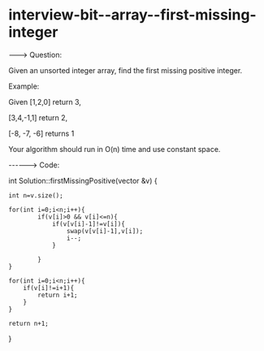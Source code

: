 # interview-bit--array--first-missing-integer

---> Question:

Given an unsorted integer array, find the first missing positive integer.

Example:

Given [1,2,0] return 3,

[3,4,-1,1] return 2,

[-8, -7, -6] returns 1

Your algorithm should run in O(n) time and use constant space.

------> Code:

int Solution::firstMissingPositive(vector<int> &v) {

    int n=v.size();

    for(int i=0;i<n;i++){
            if(v[i]>0 && v[i]<=n){
                if(v[v[i]-1]!=v[i]){
                    swap(v[v[i]-1],v[i]);
                    i--;
                }
                
            }
    }

    for(int i=0;i<n;i++){
        if(v[i]!=i+1){
            return i+1;
        }
    }

    return n+1;
}
